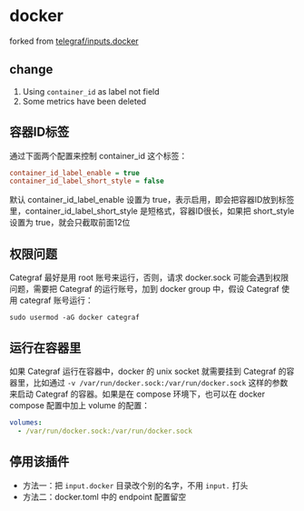 # docker

forked from [telegraf/inputs.docker](https://github.com/influxdata/telegraf/tree/master/plugins/inputs/docker)


## change

1. Using `container_id` as label not field
1. Some metrics have been deleted

## 容器ID标签

通过下面两个配置来控制 container_id 这个标签：

```ini
container_id_label_enable = true
container_id_label_short_style = false
```

默认 container_id_label_enable 设置为 true，表示启用，即会把容器ID放到标签里，container_id_label_short_style 是短格式，容器ID很长，如果把 short_style 设置为 true，就会只截取前面12位

## 权限问题

Categraf 最好是用 root 账号来运行，否则，请求 docker.sock 可能会遇到权限问题，需要把 Categraf 的运行账号，加到 docker group 中，假设 Categraf 使用 categraf 账号运行：

```
sudo usermod -aG docker categraf
```

## 运行在容器里

如果 Categraf 运行在容器中，docker 的 unix socket 就需要挂到 Categraf 的容器里，比如通过 `-v /var/run/docker.sock:/var/run/docker.sock` 这样的参数来启动 Categraf 的容器。如果是在 compose 环境下，也可以在 docker compose 配置中加上 volume 的配置：

```yaml
volumes:
  - /var/run/docker.sock:/var/run/docker.sock
```

## 停用该插件

- 方法一：把 `input.docker` 目录改个别的名字，不用 `input.` 打头
- 方法二：docker.toml 中的 endpoint 配置留空